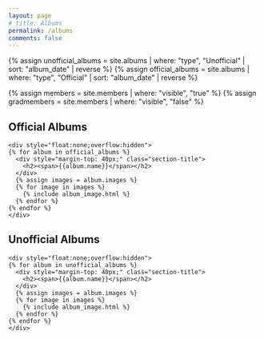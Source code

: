 ```yaml
---
layout: page
# title: Albums
permalink: /albums
comments: false
---
```


{% assign unofficial_albums = site.albums | where: "type", "Unofficial" | sort: "album_date" | reverse %}
{% assign official_albums = site.albums | where: "type", "Official" | sort: "album_date" | reverse %}

{% assign members = site.members | where: "visible", "true" %}
{% assign gradmembers = site.members | where: "visible", "false" %}

<section class="featured-posts">
    <div class="section-title">
        <h1><span>Official Albums</span></h1>
    </div>

    <div style="float:none;overflow:hidden">
    {% for album in official_albums %}
      <div style="margin-top: 40px;" class="section-title">
        <h2><span>{{album.name}}</span></h2>
      </div>
      {% assign images = album.images %}
      {% for image in images %}
        {% include album_image.html %}
      {% endfor %}
    {% endfor %}
    </div>

</section>

<section class="featured-posts">
    <div class="section-title">
        <h1><span>Unofficial Albums</span></h1>
    </div>

    <div style="float:none;overflow:hidden">
    {% for album in unofficial_albums %}
      <div style="margin-top: 40px;" class="section-title">
        <h2><span>{{album.name}}</span></h2>
      </div>
      {% assign images = album.images %}
      {% for image in images %}
        {% include album_image.html %}
      {% endfor %}
    {% endfor %}
    </div>

</section>
